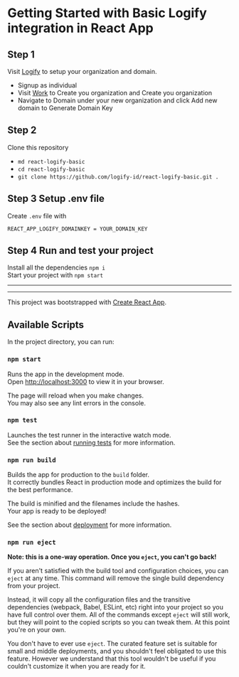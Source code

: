 # Getting Started with Basic Logify integration in React App

## Step 1

Visit [Logify](https://logify.id) to setup your organization and domain.

- Signup as individual
- Visit [Work](https://logify.id/manage/work) to Create you organization and Create you organization
- Navigate to Domain under your new organization and click Add new domain to Generate Domain Key

## Step 2

Clone this repository

- `md react-logify-basic`
- `cd react-logify-basic`
- `git clone https://github.com/logify-id/react-logify-basic.git .`

## Step 3 Setup .env file

Create `.env` file with

```
REACT_APP_LOGIFY_DOMAINKEY = YOUR_DOMAIN_KEY
```

## Step 4 Run and test your project

Install all the dependencies `npm i`  
Start your project with `npm start`

---

---

This project was bootstrapped with [Create React App](https://github.com/facebook/create-react-app).

## Available Scripts

In the project directory, you can run:

### `npm start`

Runs the app in the development mode.\
Open [http://localhost:3000](http://localhost:3000) to view it in your browser.

The page will reload when you make changes.\
You may also see any lint errors in the console.

### `npm test`

Launches the test runner in the interactive watch mode.\
See the section about [running tests](https://facebook.github.io/create-react-app/docs/running-tests) for more information.

### `npm run build`

Builds the app for production to the `build` folder.\
It correctly bundles React in production mode and optimizes the build for the best performance.

The build is minified and the filenames include the hashes.\
Your app is ready to be deployed!

See the section about [deployment](https://facebook.github.io/create-react-app/docs/deployment) for more information.

### `npm run eject`

**Note: this is a one-way operation. Once you `eject`, you can't go back!**

If you aren't satisfied with the build tool and configuration choices, you can `eject` at any time. This command will remove the single build dependency from your project.

Instead, it will copy all the configuration files and the transitive dependencies (webpack, Babel, ESLint, etc) right into your project so you have full control over them. All of the commands except `eject` will still work, but they will point to the copied scripts so you can tweak them. At this point you're on your own.

You don't have to ever use `eject`. The curated feature set is suitable for small and middle deployments, and you shouldn't feel obligated to use this feature. However we understand that this tool wouldn't be useful if you couldn't customize it when you are ready for it.
